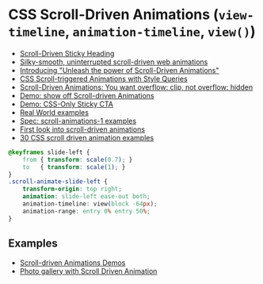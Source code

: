 # CSS Scroll-Driven Animations (`view-timeline`, `animation-timeline`, `view()`)

- [Scroll-Driven Sticky Heading](https://css-tricks.com/scroll-driven-sticky-heading/)
- [Silky-smooth, uninterrupted scroll-driven web animations](https://webstudio.is/scroll-driven-animations)
- [Introducing "Unleash the power of Scroll-Driven Animations"](https://developer.chrome.com/blog/scroll-driven-animations-video-course?hl=en)
- [CSS Scroll-triggered Animations with Style Queries](https://ryanmulligan.dev/blog/scroll-triggered-animations-style-queries/)
- [Scroll-Driven Animations: You want overflow: clip, not overflow: hidden](https://www.bram.us/2024/02/14/scroll-driven-animations-you-want-overflow-clip-not-overflow-hidden/)
- [Demo: show off Scroll-driven Animations](https://scroll-driven-animations.style/)
- [Demo: CSS-Only Sticky CTA](https://x.com/jh3yy/status/1765166342502559923?s=20)
- [Real World examples](https://x.com/Una/status/1767237843330433298?s=20)
- [Spec: scroll-animations-1 examples](https://github.com/w3c/csswg-drafts/pull/11421)
- [First look into scroll-driven animations](https://www.builder.io/blog/scroll-driven-animations)
- [30 CSS scroll driven animation examples](https://nerdy.dev/notebook/scroll-driven-animations.html)

```css
@keyframes slide-left {
    from { transform: scale(0.7); }
    to   { transform: scale(1); }
}
.scroll-animate-slide-left {
    transform-origin: top right;
    animation: slide-left ease-out both;
    animation-timeline: view(block -64px);
    animation-range: entry 0% entry 50%;
}
```


## Examples

- [Scroll-driven Animations Demos](https://scroll-driven-animations.style/)
- [Photo gallery with Scroll Driven Animation](https://codepen.io/argyleink/pen/LEYOgxy)

